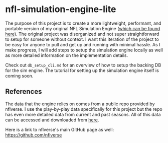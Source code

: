 # nfl-simulation-engine-lite

The purpose of this project is to create a more lightweight, performant, and portable version of my original NFL Simulation Engine ([which can be found here](https://github.com/nishs9/nfl-simulation-engine)). The original project was disorganized and not super straightforward to setup for someone without context. I want this iteration of the project to be easy for anyone to pull and get up and running with minimal hassle. As I make progress, I will add steps to setup the simulation engine locally as well as more detailed information on the implementation details.

Check out `db_setup_cli.md` for an overview of how to setup the backing DB for the sim engine. The tutorial for setting up the simulation engine itself is coming soon.

## References
The data that the engine relies on comes from a public repo provided by nflverse. I use the play-by-play data specifically for this project but the repo has even more detailed data from current and past seasons. All of this data can be accessed and downloaded from [here](https://github.com/nflverse/nflverse-data/releases).

Here is a link to nflverse's main GitHub page as well: https://github.com/nflverse
